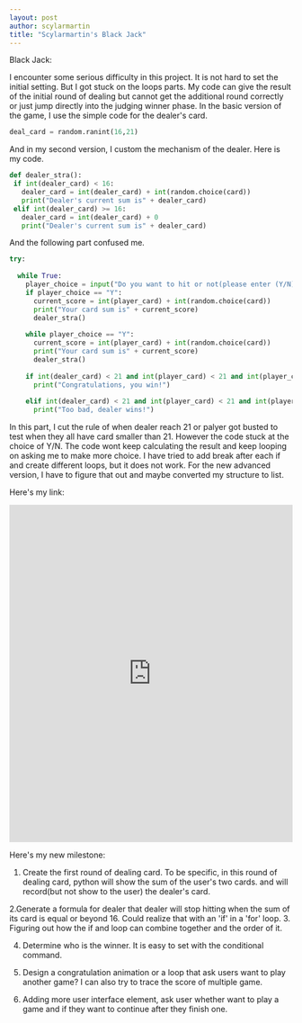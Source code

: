 ```yaml
---
layout: post
author: scylarmartin
title: "Scylarmartin's Black Jack"
---
```

Black Jack:
 
 I encounter some serious difficulty in this project. It is not hard to set the initial setting. But I got stuck on the loops parts. My code
 can give the result of the initial round of dealing but cannot get the additional round correctly or just jump directly into the judging 
 winner phase.
 In the basic version of the game, I use the simple code for the dealer's card.
 ```python
 deal_card = random.ranint(16,21)
 ```
 And in my second version, I custom the mechanism of the dealer. Here is my code.
 ```python
 def dealer_stra():
  if int(dealer_card) < 16:
    dealer_card = int(dealer_card) + int(random.choice(card))
    print("Dealer's current sum is" + dealer_card)
  elif int(dealer_card) >= 16:
    dealer_card = int(dealer_card) + 0
    print("Dealer's current sum is" + dealer_card)

```
And the following part confused me.

```python
try:
  
  while True:
    player_choice = input("Do you want to hit or not(please enter (Y/N)) ")
    if player_choice == "Y":
      current_score = int(player_card) + int(random.choice(card))
      print("Your card sum is" + current_score)
      dealer_stra()
    
    while player_choice == "Y":
      current_score = int(player_card) + int(random.choice(card))
      print("Your card sum is" + current_score)
      dealer_stra()
      
    if int(dealer_card) < 21 and int(player_card) < 21 and int(player_card) > int(dealer_card):
      print("Congratulations, you win!")
  
    elif int(dealer_card) < 21 and int(player_card) < 21 and int(player_card) < int(dealer_card):
      print("Too bad, dealer wins!")
  ```
  In this part, I cut the rule of when dealer reach 21 or palyer got busted to test when they all have card smaller than 21. However the code
  stuck at the choice of Y/N. The code wont keep calculating the result and keep looping on asking me to make more choice. I have tried to
  add break after each if and create different loops, but it does not work. For the new advanced version, I have to figure that out and 
  maybe converted my structure to list.
  
  Here's my link:
  
  <iframe src="https://trinket.io/embed/python3/cce45a2058" width="100%" height="600" frameborder="0" marginwidth="0" marginheigh
  t="0" allowfullscreen></iframe>

Here's my new milestone:

1. Create the first round of dealing card. To be specific, in this round of dealing card, python will show the sum of the user's two cards.
and will record(but not show to the user) the dealer's card.

2.Generate a formula for dealer that dealer will stop hitting when the sum of its card is equal or beyond 16. Could realize that with an
 'if' in a 'for' loop.
3. Figuring out how the if and loop can combine together and the order of it.

4. Determine who is the winner. It is easy to set with the conditional command.

5. Design a congratulation animation or a loop that ask users want to play another game? I can also try to trace the score of multiple game.
 
6. Adding more user interface element, ask user whether want to play a game and if they want to continue after they finish one.
